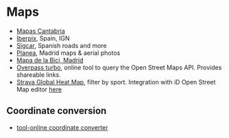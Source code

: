 # Maps
- [Mapas Cantabria](http://mapas.cantabria.es)
- [Iberpix](http://www.ign.es/iberpix2/visor/), Spain, IGN
- [Sigcar](http://beta.sigcar.es/), Spanish roads and more
- [Planea](http://www.madrid.org/cartografia/visorCartografia/html/visor.htm), Madrid maps & aerial photos
- [Mapa de la Bici, Madrid](http://madrid.maps.arcgis.com/apps/webappviewer/index.html?id=304e79ab11cb403cbd4469a60a48cdeb)
- [Overpass turbo](http://overpass-turbo.eu/), online tool to query the Open Street Maps API. Provides shareable links. 
- [Strava Global Heat Map](https://www.strava.com/heatmap#16.29/-3.62618/40.53345/hot/all), filter by sport. Integration with iD Open Street Map editor [here](http://strava.github.io/iD/)

## Coordinate conversion
- [tool-online coordinate converter](https://tool-online.com/en/coordinate-converter.php#)

